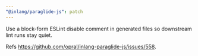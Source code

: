 ```yaml
---
"@inlang/paraglide-js": patch
---
```


Use a block-form ESLint disable comment in generated files so downstream lint runs stay quiet.

Refs https://github.com/opral/inlang-paraglide-js/issues/558.

